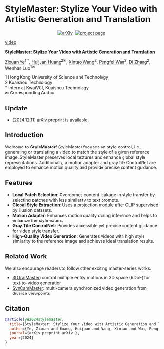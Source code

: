 # StyleMaster: Stylize Your Video with Artistic Generation and Translation
<div align="center">

[![arXiv](https://img.shields.io/badge/arXiv%20paper-2410.10511-b31b1b)](https://arxiv.org/abs/)&nbsp;
[![project page](https://img.shields.io/badge/Project%20page-StyleMaster-pink)](https://zixuan-ye.github.io/stylemaster/)&nbsp;

</div>



[video](https://github.com/user-attachments/assets/44f6ff07-8a12-4313-8ce6-d7c3ec2f00d8)



**[StyleMaster: Stylize Your Video with Artistic Generation and Translation](https://arxiv.org/abs/)**

[Zixuan Ye](https://zixuan-ye.github.io/)<sup>1 &dagger;</sup>, [Huijuan Huang](https://openreview.net/profile?id=~Huijuan_Huang1)<sup>2&#9993;</sup>, [Xintao Wang](https://xinntao.github.io/)<sup>2</sup>, [Pengfei Wan](https://scholar.google.com/citations?user=P6MraaYAAAAJ&hl=en)<sup>2</sup>, [Di Zhang](https://openreview.net/profile?id=~Di_ZHANG3)<sup>2</sup>, [Wenhan Luo](https://whluo.github.io/)<sup>1&#9993;</sup>

1 Hong Kong University of Science and Technology  
2 Kuaishou Technology  
† Intern at KwaiVGI, Kuaishou Technology  
✉ Corresponding Author


## Update

- [2024.12.11] [arXiv](https://arxiv.org/abs/) preprint is available.

## Introduction

Welcome to **StyleMaster**! StyleMaster focuses on style control, i.e., generating or translating a video to match the style of a given reference image. StyleMaster preserves local textures and enhance global style representations. Additionally, a motion adapter and gray tile ControlNet are employed to enhance motion quality and provide precise content guidance.

## Features

- **Local Patch Selection**: Overcomes content leakage in style transfer by selecting patches with less similarity to text prompts.
- **Global Style Extraction**: Uses a projection module after CLIP supervised by illusion datasets.
- **Motion Adapter**: Enhances motion quality during inference and helps to enhance the style extent.
- **Gray Tile ControlNet**: Provides accessible yet precise content guidance for video style transfer.
- **High-Quality Video Generation**: Generates videos with high style similarity to the reference image and achieves ideal translation results.

## Related Work
We also encourage readers to follow other exciting master-series works.
- [3DTrajMaster](http://fuxiao0719.github.io/projects/3dtrajmaster): control multiple entity motions in 3D space (6DoF) for text-to-video generation
- [SynCamMaster](https://jianhongbai.github.io/SynCamMaster/): multi-camera synchronized video generation from diverse viewpoints

## Citation

```bibtex
@article{ye2024stylemaster,
  title={StyleMaster: Stylize Your Video with Artistic Generation and Translation},
  author={Ye, Zixuan and Huang, Huijuan and Wang, Xintao and Wan, Pengfei and Zhang, Di and Luo, Wenhan},
  journal={arXiv preprint arXiv:},
  year={2024}
}